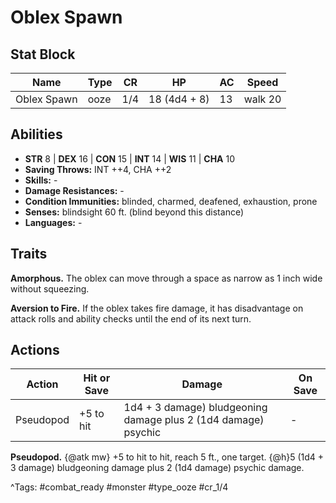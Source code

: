 # Oblex Spawn

## Stat Block

| Name | Type | CR | HP | AC | Speed |
|------|------|----|----|----|-------|
| Oblex Spawn | ooze | 1/4 | 18 (4d4 + 8) | 13 | walk 20 |

## Abilities

- **STR** 8 | **DEX** 16 | **CON** 15 | **INT** 14 | **WIS** 11 | **CHA** 10
- **Saving Throws:** INT ++4, CHA ++2  
- **Skills:** -  
- **Damage Resistances:** -  
- **Condition Immunities:** blinded, charmed, deafened, exhaustion, prone  
- **Senses:** blindsight 60 ft. (blind beyond this distance)  
- **Languages:** -

## Traits

**Amorphous.** The oblex can move through a space as narrow as 1 inch wide without squeezing.

**Aversion to Fire.** If the oblex takes fire damage, it has disadvantage on attack rolls and ability checks until the end of its next turn.


## Actions

| Action | Hit or Save | Damage | On Save |
|--------|--------------|--------|----------|
| Pseudopod | +5 to hit | 1d4 + 3 damage) bludgeoning damage plus 2 (1d4 damage) psychic | - |

**Pseudopod.** {@atk mw} +5 to hit to hit, reach 5 ft., one target. {@h}5 (1d4 + 3 damage) bludgeoning damage plus 2 (1d4 damage) psychic damage.


^Tags: #combat_ready #monster #type_ooze #cr_1/4